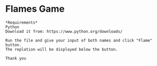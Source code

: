 # Flames Game

    *Requirements*
    Python
    Download it from: https://www.python.org/downloads/

    Run the file and give your input of both names and click "Flame" button.
    The replation will be displayed below the button.

    Thank you

